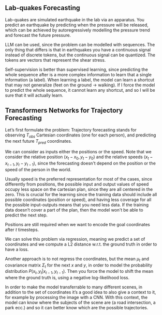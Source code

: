## Lab-quakes Forecasting

Lab-quakes are simulated earthquake in the lab via an apparatus. You predict an earthquake by predicting when the pressure will be released, which can be achieved by autoregressively modelling the pressure trend and forecast the future pressure.

LLM can be used, since the problem can be modelled with sequences. The only thing that differs is that in earthquakes you have a continuous signal instead of discrete tokens, but the continuous signal can be quantized. The tokens are vectors that represent the shear stress.

Self-supervision is better than supervised learning, since predicting the whole sequence after is a more complex information to learn that a single information (a label). When learning a label, the model can learn a shortcut that may not generalize (feet on the ground → walking). If I force the model to predict the whole sequence, it cannot learn any shortcut, and so I will be sure that it will actually learn.

## Transformers Networks for Trajectory Forecasting

Let’s first formulate the problem: Trajectory forecasting stands for observing $T_{obs}$ Cartesian coordinates (one for each person), and predicting the next future $T_{pred}$ coordinates.

We can consider as inputs either the positions or the speed. Note that we consider the relative position ($x_t - x_0, y_t- y_0)$ and the relative speeds $($$x_t - x_{t-1}, y_t- y_{t-1}$), since the forecasting doesn't depend on the position or the speed of the person in the world.

Usually speed is the preferred representation for most of the cases, since differently from positions, the possible input and output values of speed occupy less space on the cartesian plan, since they are all centered in the zero. This is crucial for the learning since the training data should include all possible coordinates (position or speed), and having less coverage for all the possible input-outputs means that you need less data. If the training data doesn’t cover a part of the plan, then the model won't be able to predict the next step.

Positions are still required when we want to encode the goal coordinates after $t$ timesteps.

We can solve this problem via regression, meaning we predict a set of coordinates and we compute a L2 distance w.r.t. the ground truth in order to have a loss. 

Another approach is to not regress the coordinates, but the mean $\mu_t$ and covariance matrix $\Sigma_t$ for the next $x$ and $y$, in order to model the probability distribution $P(x_t,y_t | x_{t-1}, y_{t-1})$. Then you force the model to shift the mean where the ground truth is, using a negative log-likelihood loss.

In order to make the model transferrable to many different scenes, in addition to the set of coordinates it’s a good idea to also give a context to it, for example by processing the image with a CNN. With this context, the model can know where the subjects of the scene are (a road intersection, a park ecc.) and so it can better know which are the possible trajectories.
